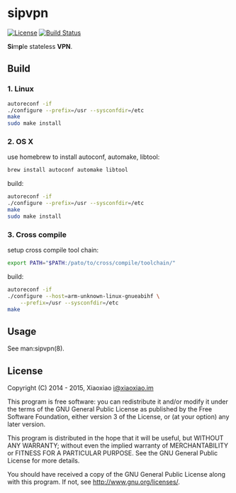 # sipvpn #

[![License](https://badge.xiaoxiao.im/badge/license-GPL%203-blue.svg?style=flat)](http://www.gnu.org/licenses/gpl.html)
[![Build Status](https://ci.xiaoxiao.im/buildStatus/icon?job=sipvpn)](https://ci.xiaoxiao.im/job/sipvpn)

**Si**m**p**le stateless **VPN**.

## Build ##

### 1. Linux ###

```bash
autoreconf -if
./configure --prefix=/usr --sysconfdir=/etc
make
sudo make install
```

### 2. OS X ###

use homebrew to install autoconf, automake, libtool:

```bash
brew install autoconf automake libtool
```

build:

```bash
autoreconf -if
./configure --prefix=/usr --sysconfdir=/etc
make
sudo make install
```

### 3. Cross compile ###

setup cross compile tool chain:

```bash
export PATH="$PATH:/pato/to/cross/compile/toolchain/"
```

build:

```bash
autoreconf -if
./configure --host=arm-unknown-linux-gnueabihf \
    --prefix=/usr --sysconfdir=/etc
make
```

## Usage ##

See man:sipvpn(8).

## License ##

Copyright (C) 2014 - 2015, Xiaoxiao <i@xiaoxiao.im>

This program is free software: you can redistribute it and/or modify
it under the terms of the GNU General Public License as published by
the Free Software Foundation, either version 3 of the License, or
(at your option) any later version.

This program is distributed in the hope that it will be useful,
but WITHOUT ANY WARRANTY; without even the implied warranty of
MERCHANTABILITY or FITNESS FOR A PARTICULAR PURPOSE.  See the
GNU General Public License for more details.

You should have received a copy of the GNU General Public License
along with this program. If not, see <http://www.gnu.org/licenses/>.
